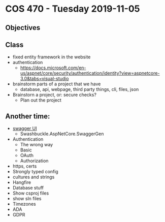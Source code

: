 # COS 470 - Tuesday 2019-11-05
## Objectives

## Class
* fixed entity framework in the website
* authentication
	* https://docs.microsoft.com/en-us/aspnet/core/security/authentication/identity?view=aspnetcore-3.0&tabs=visual-studio
* brainstorm parts of a project that we have
  * database, api, webpage, third party things, cli, files, json
* Brainstorn a project, or: secure checks?
  * Plan out the project

## Another time:
* [swagger UI](https://github.com/swagger-api/swagger-ui)
  * Swashbuckle.AspNetCore.SwaggerGen
* Authentication
  * The wrong way
  * Basic
  * OAuth
  * Authorization
* https, certs
* Strongly typed config
* cultures and strings
* Hangfire
* Database stuff
* Show csproj files
* show sln files
* Timezones
* ADA
* GDPR